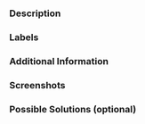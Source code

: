 ### Description
<!-- Describe the issue-->
### Labels
<!-- Add any relevant labels to help categorize or classify the issue (e.g., bug, enhancement, documentation).
 -->
### Additional Information
<!-- Provide any additional information that may be relevant to the issue, such as error messages, screenshots, or related notes. -->

### Screenshots
<!-- If possible also add some screenshots to explain things more clearly -->

### Possible Solutions (optional)
<!-- If you have any ideas or suggestions for resolving the issue, you can provide them here. -->
